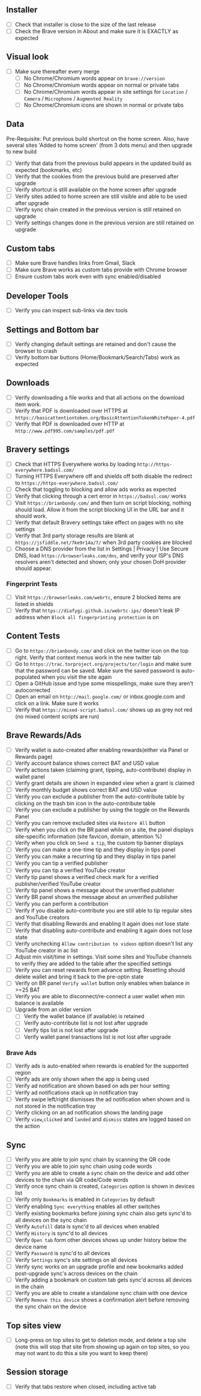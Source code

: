 
## Installer

- [ ] Check that installer is close to the size of the last release
- [ ] Check the Brave version in About and make sure it is EXACTLY as expected

## Visual look

- [ ] Make sure thereafter every merge
  - [ ] No Chrome/Chromium words appear on `brave://version`
  - [ ] No Chrome/Chromium words appear on normal or private tabs
  - [ ] No Chrome/Chromium words appear in site settings for `Location` / `Camera` / `Microphone` / `Augmented Reality`
  - [ ] No Chrome/Chromium icons are shown in normal or private tabs

## Data
Pre-Requisite: Put previous build shortcut on the home screen. Also, have several sites 'Added to home screen' (from 3 dots menu) and then upgrade to new build
- [ ] Verify that data from the previous build appears in the updated build as expected (bookmarks, etc)
- [ ] Verify that the cookies from the previous build are preserved after upgrade
- [ ] Verify shortcut is still available on the home screen after upgrade
- [ ] Verify sites added to home screen are still visible and able to be used after upgrade
- [ ] Verify sync chain created in the previous version is still retained on upgrade
- [ ] Verify settings changes done in the previous version are still retained on upgrade

## Custom tabs

- [ ] Make sure Brave handles links from Gmail, Slack
- [ ] Make sure Brave works as custom tabs provide with Chrome browser
- [ ] Ensure custom tabs work even with sync enabled/disabled

## Developer Tools

- [ ] Verify you can inspect sub-links via dev tools

## Settings and Bottom bar

- [ ] Verify changing default settings are retained and don't cause the browser to crash
- [ ] Verify bottom bar buttons (Home/Bookmark/Search/Tabs) work as expected 

## Downloads

- [ ] Verify downloading a file works and that all actions on the download item work.
- [ ] Verify that PDF is downloaded over HTTPS at `https://basicattentiontoken.org/BasicAttentionTokenWhitePaper-4.pdf`
- [ ] Verify that PDF is downloaded over HTTP at `http://www.pdf995.com/samples/pdf.pdf`

## Bravery settings

- [ ] Check that HTTPS Everywhere works by loading `http://https-everywhere.badssl.com/`
- [ ] Turning HTTPS Everywhere off and shields off both disable the redirect to `https://https-everywhere.badssl.com/`
- [ ] Check that toggling to blocking and allow ads works as expected
- [ ] Verify that clicking through a cert error in `https://badssl.com/` works
- [ ] Visit `https://brianbondy.com/` and then turn on script blocking, nothing should load. Allow it from the script blocking UI in the URL bar and it should work.
- [ ] Verify that default Bravery settings take effect on pages with no site settings
- [ ] Verify that 3rd party storage results are blank at `https://jsfiddle.net/7ke9r14a/7/` when 3rd party cookies are blocked
- [ ] Choose a DNS provider from the list in Settings | Privacy | Use Secure DNS, load `https://browserleaks.com/dns`, and verify your ISP's DNS resolvers aren't detected and shown; only your chosen DoH provider should appear.
### Fingerprint Tests
  - [ ] Visit `https://browserleaks.com/webrtc`, ensure 2 blocked items are listed in shields
  - [ ] Verify that `https://diafygi.github.io/webrtc-ips/` doesn't leak IP address when `Block all fingerprinting protection` is on

## Content Tests

- [ ] Go to `https://brianbondy.com/` and click on the twitter icon on the top right. Verify that context menus work in the new twitter tab
- [ ] Go to `https://trac.torproject.org/projects/tor/login` and make sure that the password can be saved. Make sure the saved password is auto-populated when you visit the site again
- [ ] Open a GitHub issue and type some misspellings, make sure they aren't autocorrected
- [ ] Open an email on `http://mail.google.com/` or inbox.google.com and click on a link. Make sure it works
- [ ] Verify that `https://mixed-script.badssl.com/` shows up as grey not red (no mixed content scripts are run)

## Brave Rewards/Ads

- [ ] Verify wallet is auto-created after enabling rewards(either via Panel or Rewards page)
- [ ] Verify account balance shows correct BAT and USD value
- [ ] Verify actions taken (claiming grant, tipping, auto-contribute) display in wallet panel
- [ ] Verify grant details are shown in expanded view when a grant is claimed
- [ ] Verify monthly budget shows correct BAT and USD value
- [ ] Verify you can exclude a publisher from the auto-contribute table by clicking on the trash bin icon in the auto-contribute table
- [ ] Verify you can exclude a publisher by using the toggle on the Rewards Panel
- [ ] Verify you can remove excluded sites via `Restore All` button
- [ ] Verify when you click on the BR panel while on a site, the panel displays site-specific information (site favicon, domain, attention %)
- [ ] Verify when you click on `Send a tip`, the custom tip banner displays
- [ ] Verify you can make a one-time tip and they display in tips panel
- [ ] Verify you can make a recurring tip and they display in tips panel
- [ ] Verify you can tip a verified publisher
- [ ] Verify you can tip a verified YouTube creator
- [ ] Verify tip panel shows a verified check mark for a verified publisher/verified YouTube creator
- [ ] Verify tip panel shows a message about the unverified publisher
- [ ] Verify BR panel shows the message about an unverified publisher
- [ ] Verify you can perform a contribution
- [ ] Verify if you disable auto-contribute you are still able to tip regular sites and YouTube creators
- [ ] Verify that disabling Rewards and enabling it again does not lose state
- [ ] Verify that disabling auto-contribute and enabling it again does not lose state
- [ ] Verify unchecking `Allow contribution to videos` option doesn't list any YouTube creator in ac list
- [ ] Adjust min visit/time in settings. Visit some sites and YouTube channels to verify they are added to the table after the specified settings
- [ ] Verify you can reset rewards from advance setting. Resetting should delete wallet and bring it back to the pre-optin state
- [ ] Verify on BR panel `Verify wallet` button only enables when balance in >=25 BAT
- [ ] Verify you are able to disconnect/re-connect a user wallet when min balance is available
- [ ] Upgrade from an older version
  - [ ] Verify the wallet balance (if available) is retained
  - [ ] Verify auto-contribute list is not lost after upgrade
  - [ ] Verify tips list is not lost after upgrade
  - [ ] Verify wallet panel transactions list is not lost after upgrade
### Brave Ads
- [ ] Verify ads is auto-enabled when rewards is enabled for the supported region
- [ ] Verify ads are only shown when the app is being used
- [ ] Verify ad notification are shown based on ads per hour setting
- [ ] Verify ad notifications stack up in notification tray
- [ ] Verify swipe left/right dismisses the ad notification when shown and is not stored in the notification tray
- [ ] Verify clicking on an ad notification shows the landing page
- [ ] Verify `view`,`clicked` and `landed` and `dismiss` states are logged based on the action

## Sync

- [ ] Verify you are able to join sync chain by scanning the QR code
- [ ] Verify you are able to join sync chain using code words
- [ ] Verify you are able to create a sync chain on the device and add other devices to the chain via QR code/Code words
- [ ] Verify once sync chain is created, `Categories` option is shown in devices list
- [ ] Verify only `Bookmarks` is enabled in `Categories` by default
- [ ] Verify enabling `Sync everything` enables all other switches
- [ ] Verify existing bookmarks before joining sync chain also gets sync'd to all devices on the sync chain
- [ ] Verify `Autofill` data is sync'd to all devices when enabled
- [ ] Verify `History` is sync'd to all devices 
- [ ] Verify `Open tab` form other devices shows up under history below the device name
- [ ] Verify `Password` is sync'd to all devices
- [ ] Verify `Settings` sync's site settings on all devices
- [ ] Verify sync works on an upgrade profile and new bookmarks added post-upgrade sync's across devices on the chain
- [ ] Verify adding a bookmark on custom tab gets sync'd across all devices in the chain
- [ ] Verify you are able to create a standalone sync chain with one device
- [ ] Verify `Remove this device` shows a confirmation alert before removing the sync chain on the device

## Top sites view

- [ ] Long-press on top sites to get to deletion mode, and delete a top site (note this will stop that site from showing up again on top sites, so you may not want to do this a site you want to keep there)

## Session storage

- [ ] Verify that tabs restore when closed, including active tab
